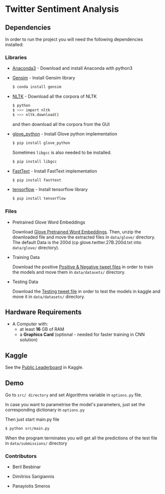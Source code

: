 # Twitter Sentiment Analysis

## Dependencies

In order to run the project you will need the following dependencies installed:

### Libraries

* [Anaconda3] - Download and install Anaconda with python3
* [Gensim] - Install Gensim library 

    ```sh
    $ conda install gensim
    ```
    
* [NLTK] - Download all the corpora of NLTK

    ```sh
    $ python
    $ >>> import nltk
    $ >>> nltk.download()
    ```

    and then download all the corpora from the GUI

* [glove_python] - Install Glove python implementation

    ```sh
    $ pip install glove_python
    ```
    
    Sometimes `libgcc` is also needed to be installed.
    ```sh
    $ pip install libgcc
    ```

* [FastText] - Install FastText implementation

    ```sh
    $ pip install fasttext
    ```
* [tensorflow] - Install tensorflow library

    ```sh
    $ pip install tensorflow
    ```

### Files
* Pretrained Glove Word Embeddings

    Download [Glove Pretrained Word Embeddings](http://nlp.stanford.edu/data/glove.twitter.27B.zip).
    Then, unzip the downloaded file and move the extracted files in `data/glove/` directory.
    The default Data is the 200d (cp glove.twitter.27B.200d.txt into `data/glove/` directory).

* Training Data

    Download the positive [Positive & Negative tweet files](https://inclass.kaggle.com/c/epfml-text/download/twitter-datasets.zip) in order to train the models
    and move them in `data/datasets/` directory.

* Testing Data

    Download the [Testing tweet file](https://inclass.kaggle.com/c/epfml-text/download/test_data.txt) in order to test the models in kaggle
    and move it in `data/datasets/` directory.


## Hardware Requirements

- A Computer with:
    - at least **16** GB of RAM
    - a **Graphics Card** (optional - needed for faster training in CNN solution)

## Kaggle

See the [Public Leaderboard](https://inclass.kaggle.com/c/epfml-text/leaderboard) in Kaggle.

## Demo

Go to `src/ directory` and set Algorithms variable in `options.py` file.

In case you want to parametrise the model's parameters, just set the corresponding
dictionary in `options.py`

Then just start main.py file

```sh
$ python src/main.py
```

When the program terminates you will get all the predictions of the test file
in `data/submissions/` directory
    
### Contributors

- Beril Besbinar
- Dimitrios Sarigiannis
- Panayiotis Smeros


   [Anaconda3]: <https://www.continuum.io/downloads>
   [Gensim]: <https://radimrehurek.com/gensim/>
   [NLTK]: <http://www.nltk.org/>
   [glove_python]: <https://github.com/maciejkula/glove-python>
   [FastText]: <https://pypi.python.org/pypi/fasttext>
   [tensorflow]: <https://www.tensorflow.org/get_started/os_setup>
   
